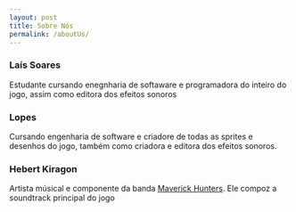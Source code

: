 ```yaml
---
layout: post
title: Sobre Nós
permalink: /aboutUs/
---
```



### Laís Soares
Estudante cursando enegnharia de softaware e programadora do inteiro do jogo, assim como editora dos efeitos sonoros

### Lopes
Cursando engenharia de software e criadore de todas as sprites e desenhos do jogo, também como criadora e editora dos efeitos sonoros.

### Hebert Kiragon
Artista músical e componente da banda [Maverick Hunters](https://www.instagram.com/maverickhunters_/). Ele compoz a soundtrack principal do jogo



